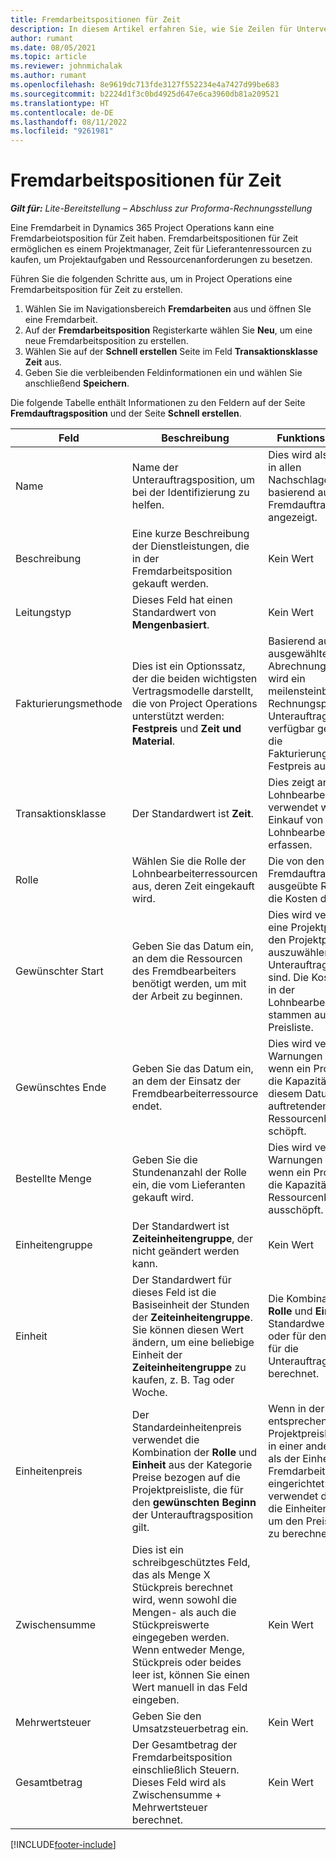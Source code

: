```yaml
---
title: Fremdarbeitspositionen für Zeit
description: In diesem Artikel erfahren Sie, wie Sie Zeilen für Unterverträge für Zeit erfassen und den Kauf von Zeit von Lieferanten erfassen.
author: rumant
ms.date: 08/05/2021
ms.topic: article
ms.reviewer: johnmichalak
ms.author: rumant
ms.openlocfilehash: 8e9619dc713fde3127f552234e4a7427d99be683
ms.sourcegitcommit: b2224d1f3c0bd4925d647e6ca3960db81a209521
ms.translationtype: HT
ms.contentlocale: de-DE
ms.lasthandoff: 08/11/2022
ms.locfileid: "9261981"
---
```

# <a name="subcontract-lines-for-time"></a>Fremdarbeitspositionen für Zeit

_**Gilt für:** Lite-Bereitstellung – Abschluss zur Proforma-Rechnungsstellung_

Eine Fremdarbeit in Dynamics 365 Project Operations kann eine Fremdarbeiotsposition für Zeit haben. Fremdarbeitspositionen für Zeit ermöglichen es einem Projektmanager, Zeit für Lieferantenressourcen zu kaufen, um Projektaufgaben und Ressourcenanforderungen zu besetzen.

Führen Sie die folgenden Schritte aus, um in Project Operations eine Fremdarbeitsposition für Zeit zu erstellen.

1. Wählen Sie im Navigationsbereich **Fremdarbeiten** aus und öffnen SIe eine Fremdarbeit.
2. Auf der **Fremdarbeitsposition** Registerkarte wählen Sie **Neu**, um eine neue Fremdarbeitsposition zu erstellen.
3. Wählen Sie auf der **Schnell erstellen** Seite im Feld **Transaktionsklasse** **Zeit** aus.
4. Geben Sie die verbleibenden Feldinformationen ein und wählen Sie anschließend **Speichern**.

  Die folgende Tabelle enthält Informationen zu den Feldern auf der Seite **Fremdauftragsposition** und der Seite **Schnell erstellen**.

| **Feld** | **Beschreibung** | **Funktionsauswirkung** |
| --- | --- | --- |
| Name | Name der Unterauftragsposition, um bei der Identifizierung zu helfen. | Dies wird als erste Spalte in allen Nachschlagevorgängen basierend auf Fremdauftragspositionen angezeigt. |
| Beschreibung | Eine kurze Beschreibung der Dienstleistungen, die in der Fremdarbeitsposition gekauft werden. |Kein Wert |
| Leitungstyp |   Dieses Feld hat einen Standardwert von **Mengenbasiert**.| Kein Wert |
| Fakturierungsmethode | Dies ist ein Optionssatz, der die beiden wichtigsten Vertragsmodelle darstellt, die von Project Operations unterstützt werden: **Festpreis** und **Zeit und Material**. | Basierend auf der ausgewählten Abrechnungsmethode wird ein meilensteinbasierter Rechnungsplan für Unterauftragspositionen verfügbar gemacht, wenn die Fakturierungsmethode Festpreis ausgewählt ist. |
| Transaktionsklasse | Der Standardwert ist **Zeit**. | Dies zeigt an, dass die Lohnbearbeitungsposition verwendet wird, um einen Einkauf von Lohnbearbeitungszeit zu erfassen. |
| Rolle | Wählen Sie die Rolle der Lohnbearbeiterressourcen aus, deren Zeit eingekauft wird. | Die von den Fremdauftragsressourcen ausgeübte Rolle bestimmt die Kosten des Einkaufs. |
| Gewünschter Start | Geben Sie das Datum ein, an dem die Ressourcen des Fremdbearbeiters benötigt werden, um mit der Arbeit zu beginnen. | Dies wird verwendet, um eine Projektpreisliste aus den Projektpreislisten auszuwählen, die dem Unterauftrag beigefügt sind. Die Kosten der Rolle in der Lohnbearbeitungsposition stammen aus dieser Preisliste. |
| Gewünschtes Ende | Geben Sie das Datum ein, an dem der Einsatz der Fremdbearbeiterressource endet. | Dies wird verwendet, um Warnungen anzuzeigen, wenn ein Projektmanager die Kapazität für nach diesem Datum auftretenden Ressourcenbedarf schöpft. |
| Bestellte Menge | Geben Sie die Stundenanzahl der Rolle ein, die vom Lieferanten gekauft wird. | Dies wird verwendet, um Warnungen anzuzeigen, wenn ein Projektmanager die Kapazität des Ressourcenbedarfs ausschöpft. |
| Einheitengruppe | Der Standardwert ist **Zeiteinheitengruppe**, der nicht geändert werden kann. | Kein Wert|
| Einheit | Der Standardwert für dieses Feld ist die Basiseinheit der Stunden der **Zeiteinheitengruppe**. Sie können diesen Wert ändern, um eine beliebige Einheit der **Zeiteinheitengruppe** zu kaufen, z. B. Tag oder Woche. | Die Kombination von **Rolle** und **Einheit** wird als Standardwert verwendet oder für den Einheitspreis für die Unterauftragsposition berechnet. |
| Einheitenpreis | Der Standardeinheitenpreis verwendet die Kombination der **Rolle** und **Einheit** aus der Kategorie Preise bezogen auf die Projektpreisliste, die für den **gewünschten Beginn** der Unterauftragsposition gilt. | Wenn in der entsprechenden Projektpreisliste der Preis in einer anderen Einheit als der Einheit in der Fremdarbeitsposition eingerichtet ist, verwendet das System die Einheitenumrechnung, um den Preis pro Einheit zu berechnen. |
| Zwischensumme |    Dies ist ein schreibgeschütztes Feld, das als Menge X Stückpreis berechnet wird, wenn sowohl die Mengen- als auch die Stückpreiswerte eingegeben werden. Wenn entweder Menge, Stückpreis oder beides leer ist, können Sie einen Wert manuell in das Feld eingeben. | Kein Wert|
| Mehrwertsteuer |   Geben Sie den Umsatzsteuerbetrag ein. |Kein Wert |
| Gesamtbetrag | Der Gesamtbetrag der Fremdarbeitsposition einschließlich Steuern. Dieses Feld wird als Zwischensumme + Mehrwertsteuer berechnet.|Kein Wert |

[!INCLUDE[footer-include](../../includes/footer-banner.md)]
